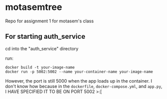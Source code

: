 # motasemtree
Repo for assignment 1 for motasem's class

## For starting auth_service
cd into the "auth_service" directory

run:
```
docker build -t your-image-name
docker run -p 5002:5002 --name your-container-name your-image-name
```
However, the port is still 5000 when the app loads up in the container. 
I don't know how because in the `dockerfile`, `docker-compose.yml`, and `app.py`, I HAVE SPECIFIED IT TO BE ON PORT 5002 >:[